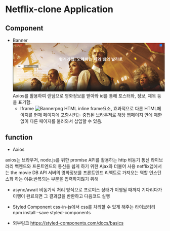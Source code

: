 Netflix-clone Application
=============
Component
-------------
* Banner
![Banner](https://github.com/soojeo/react-netflix-clone/blob/master/netflix/images/image6.png)
Axios를 활용하여 랜덤으로 영화정보를 받아와 id를 통해 포스터와, 정보, 제목 등을 표기함.
    - Iframe
    ![Banner](https://github.com/soojeo/react-netflix-clone/blob/master/netflix/images/image5.)png
    HTML inline frame요소, 효과적으로 다른 HTML페이지를 현재 페이지에 포함시키는 중첩된 브라우저로 해당 웹페이지 안에 제한 없이 다른 페이지를 불러와서 삽입할 수 있음.


function
-------------
* Axios

axios는 브라우저, node.js를 위한 promise API를 활용하는 http 비동기 통신 라이브러리
백엔드와 프론트엔드의 통신을 쉽게 하기 위한 Ajax와 더불어 사용
netflix앱에서는 the movie DB API 서버의 영화정보를 프론트엔드 리액트로 가져오는 역할
인스턴스화 하는 이유:반복되는 부분을 입력하지않기 위해

* async/await
비동기식 처리 방식으로
프로미스 상태가 이행될 때까지 기다리다가 이행이 완료되면 그 결과값을 반환하고 다음코드 실행

* Styled Component
css-in-js에서 css를 처리할 수 있게 해주는 라이브러리
npm install –save styled-components

* 외부링크
<https://styled-components.com/docs/basics>